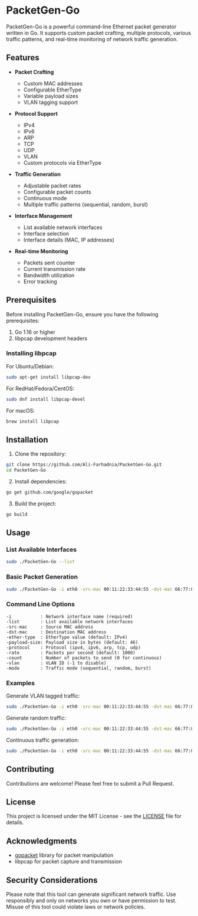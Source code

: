 # PacketGen-Go

PacketGen-Go is a powerful command-line Ethernet packet generator written in Go. It supports custom packet crafting, multiple protocols, various traffic patterns, and real-time monitoring of network traffic generation.

## Features

- **Packet Crafting**
  - Custom MAC addresses
  - Configurable EtherType
  - Variable payload sizes
  - VLAN tagging support

- **Protocol Support**
  - IPv4
  - IPv6
  - ARP
  - TCP
  - UDP
  - VLAN
  - Custom protocols via EtherType

- **Traffic Generation**
  - Adjustable packet rates
  - Configurable packet counts
  - Continuous mode
  - Multiple traffic patterns (sequential, random, burst)

- **Interface Management**
  - List available network interfaces
  - Interface selection
  - Interface details (MAC, IP addresses)

- **Real-time Monitoring**
  - Packets sent counter
  - Current transmission rate
  - Bandwidth utilization
  - Error tracking

## Prerequisites

Before installing PacketGen-Go, ensure you have the following prerequisites:

1. Go 1.16 or higher
2. libpcap development headers

### Installing libpcap

For Ubuntu/Debian:
```bash
sudo apt-get install libpcap-dev
```

For RedHat/Fedora/CentOS:
```bash
sudo dnf install libpcap-devel
```

For macOS:
```bash
brew install libpcap
```

## Installation

1. Clone the repository:
```bash
git clone https://github.com/Ali-Farhadnia/PacketGen-Go.git
cd PacketGen-Go
```

2. Install dependencies:
```bash
go get github.com/google/gopacket
```

3. Build the project:
```bash
go build
```

## Usage

### List Available Interfaces
```bash
sudo ./PacketGen-Go --list
```

### Basic Packet Generation
```bash
sudo ./PacketGen-Go -i eth0 -src-mac 00:11:22:33:44:55 -dst-mac 66:77:88:99:AA:BB -rate 1000 -count 10000
```

### Command Line Options

```
-i           : Network interface name (required)
-list        : List available network interfaces
-src-mac     : Source MAC address
-dst-mac     : Destination MAC address
-ether-type  : EtherType value (default: IPv4)
-payload-size: Payload size in bytes (default: 46)
-protocol    : Protocol (ipv4, ipv6, arp, tcp, udp)
-rate        : Packets per second (default: 1000)
-count       : Number of packets to send (0 for continuous)
-vlan        : VLAN ID (-1 to disable)
-mode        : Traffic mode (sequential, random, burst)
```

### Examples

Generate VLAN tagged traffic:
```bash
sudo ./PacketGen-Go -i eth0 -src-mac 00:11:22:33:44:55 -dst-mac 66:77:88:99:AA:BB -vlan 100
```

Generate random traffic:
```bash
sudo ./PacketGen-Go -i eth0 -src-mac 00:11:22:33:44:55 -dst-mac 66:77:88:99:AA:BB -mode random
```

Continuous traffic generation:
```bash
sudo ./PacketGen-Go -i eth0 -src-mac 00:11:22:33:44:55 -dst-mac 66:77:88:99:AA:BB -count 0
```

## Contributing

Contributions are welcome! Please feel free to submit a Pull Request.

## License

This project is licensed under the MIT License - see the [LICENSE](LICENSE) file for details.

## Acknowledgments

- [gopacket](https://github.com/google/gopacket) library for packet manipulation
- libpcap for packet capture and transmission

## Security Considerations

Please note that this tool can generate significant network traffic. Use responsibly and only on networks you own or have permission to test. Misuse of this tool could violate laws or network policies.
